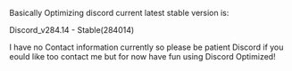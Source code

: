 Basically Optimizing discord current latest stable version is:

Discord_v284.14 - Stable(284014)

I have no Contact information currently so please be patient Discord if you eould like too contact me but for now have fun using Discord Optimized!
